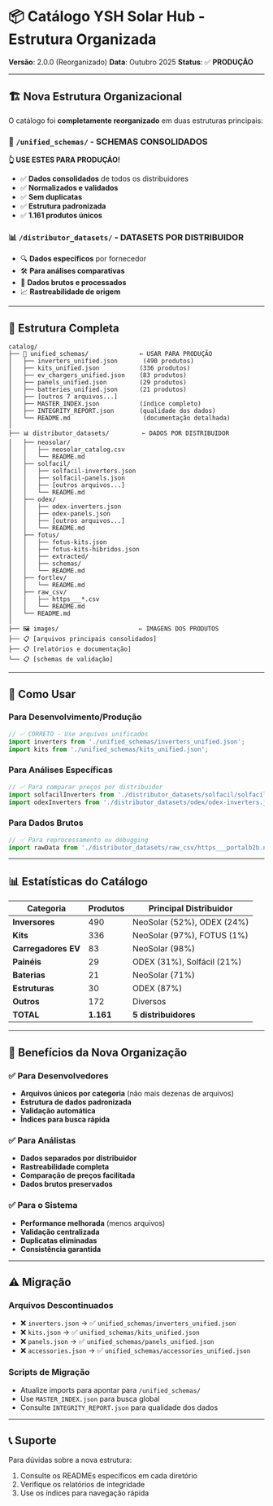 # 📦 Catálogo YSH Solar Hub - Estrutura Organizada

**Versão**: 2.0.0 (Reorganizado)
**Data**: Outubro 2025
**Status**: ✅ **PRODUÇÃO**

---

## 🏗️ Nova Estrutura Organizacional

O catálogo foi **completamente reorganizado** em duas estruturas principais:

### 🎯 `/unified_schemas/` - SCHEMAS CONSOLIDADOS

**👆 USE ESTES PARA PRODUÇÃO!**

- ✅ **Dados consolidados** de todos os distribuidores
- ✅ **Normalizados e validados**
- ✅ **Sem duplicatas**
- ✅ **Estrutura padronizada**
- ✅ **1.161 produtos únicos**

### 📊 `/distributor_datasets/` - DATASETS POR DISTRIBUIDOR

- 🔍 **Dados específicos** por fornecedor
- 🛠️ **Para análises comparativas**
- 🔄 **Dados brutos e processados**
- 📈 **Rastreabilidade de origem**

---

## 📁 Estrutura Completa

```
catalog/
├── 🎯 unified_schemas/              ← USAR PARA PRODUÇÃO
│   ├── inverters_unified.json       (490 produtos)
│   ├── kits_unified.json           (336 produtos)
│   ├── ev_chargers_unified.json    (83 produtos)
│   ├── panels_unified.json         (29 produtos)
│   ├── batteries_unified.json      (21 produtos)
│   ├── [outros 7 arquivos...]
│   ├── MASTER_INDEX.json           (índice completo)
│   ├── INTEGRITY_REPORT.json       (qualidade dos dados)
│   └── README.md                    (documentação detalhada)
│
├── 📊 distributor_datasets/         ← DADOS POR DISTRIBUIDOR
│   ├── neosolar/
│   │   ├── neosolar_catalog.csv
│   │   └── README.md
│   ├── solfacil/
│   │   ├── solfacil-inverters.json
│   │   ├── solfacil-panels.json
│   │   ├── [outros arquivos...]
│   │   └── README.md
│   ├── odex/
│   │   ├── odex-inverters.json
│   │   ├── odex-panels.json
│   │   ├── [outros arquivos...]
│   │   └── README.md
│   ├── fotus/
│   │   ├── fotus-kits.json
│   │   ├── fotus-kits-hibridos.json
│   │   ├── extracted/
│   │   ├── schemas/
│   │   └── README.md
│   ├── fortlev/
│   │   └── README.md
│   ├── raw_csv/
│   │   ├── https___*.csv
│   │   └── README.md
│   └── README.md
│
├── 🖼️ images/                      ← IMAGENS DOS PRODUTOS
├── 📋 [arquivos principais consolidados]
├── 📋 [relatórios e documentação]
└── 📋 [schemas de validação]
```

---

## 🎯 Como Usar

### Para Desenvolvimento/Produção

```javascript
// ✅ CORRETO - Use arquivos unificados
import inverters from './unified_schemas/inverters_unified.json';
import kits from './unified_schemas/kits_unified.json';
```

### Para Análises Específicas

```javascript
// ✅ Para comparar preços por distribuidor
import solfacilInverters from './distributor_datasets/solfacil/solfacil-inverters.json';
import odexInverters from './distributor_datasets/odex/odex-inverters.json';
```

### Para Dados Brutos

```javascript
// ✅ Para reprocessamento ou debugging
import rawData from './distributor_datasets/raw_csv/https___portalb2b.neosolar.com.csv';
```

---

## 📊 Estatísticas do Catálogo

| Categoria | Produtos | Principal Distribuidor |
|-----------|----------|------------------------|
| **Inversores** | 490 | NeoSolar (52%), ODEX (24%) |
| **Kits** | 336 | NeoSolar (97%), FOTUS (1%) |
| **Carregadores EV** | 83 | NeoSolar (98%) |
| **Painéis** | 29 | ODEX (31%), Solfácil (21%) |
| **Baterias** | 21 | NeoSolar (71%) |
| **Estruturas** | 30 | ODEX (87%) |
| **Outros** | 172 | Diversos |
| **TOTAL** | **1.161** | **5 distribuidores** |

---

## 🔄 Benefícios da Nova Organização

### ✅ Para Desenvolvedores

- **Arquivos únicos por categoria** (não mais dezenas de arquivos)
- **Estrutura de dados padronizada**
- **Validação automática**
- **Índices para busca rápida**

### ✅ Para Análistas

- **Dados separados por distribuidor**
- **Rastreabilidade completa**
- **Comparação de preços facilitada**
- **Dados brutos preservados**

### ✅ Para o Sistema

- **Performance melhorada** (menos arquivos)
- **Validação centralizada**
- **Duplicatas eliminadas**
- **Consistência garantida**

---

## ⚠️ Migração

### Arquivos Descontinuados

- ❌ `inverters.json` → ✅ `unified_schemas/inverters_unified.json`
- ❌ `kits.json` → ✅ `unified_schemas/kits_unified.json`
- ❌ `panels.json` → ✅ `unified_schemas/panels_unified.json`
- ❌ `accessories.json` → ✅ `unified_schemas/accessories_unified.json`

### Scripts de Migração

- Atualize imports para apontar para `/unified_schemas/`
- Use `MASTER_INDEX.json` para busca global
- Consulte `INTEGRITY_REPORT.json` para qualidade dos dados

---

## 📞 Suporte

Para dúvidas sobre a nova estrutura:

1. Consulte os READMEs específicos em cada diretório
2. Verifique os relatórios de integridade
3. Use os índices para navegação rápida
